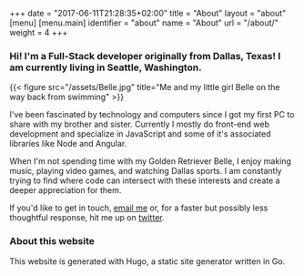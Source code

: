 +++
date = "2017-06-11T21:28:35+02:00"
title = "About"
layout = "about"
[menu]
  [menu.main]
  identifier = "about"
  name       = "About"
  url        = "/about/"
  weight     = 4
+++

### Hi! I'm a Full-Stack developer originally from Dallas, Texas! I am currently living in Seattle, Washington.

{{< figure src="/assets/Belle.jpg" title="Me and my little girl Belle on the way back from swimming" >}}

I've been fascinated by technology and computers since I got my first PC to share with my brother and sister. Currently I mostly do front-end web development and specialize in JavaScript and some of it's associated libraries like Node and Angular.

When I'm not spending time with my Golden Retriever Belle, I enjoy making music, playing video games, and watching Dallas sports. I am constantly trying to find where code can intersect with these interests and create a deeper appreciation for them.

If you'd like to get in touch, [email me](mailto:SMontague29@gmail.com) or, for a faster but possibly less thoughtful response, hit me up on [twitter](https://twitter.com/SMontague29).

### About this website

This website is generated with Hugo, a static site generator written in Go.
